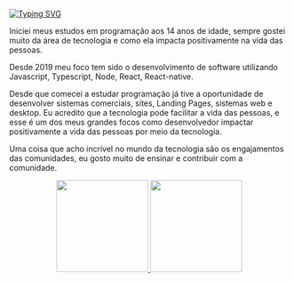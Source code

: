 [![Typing SVG](https://readme-typing-svg.demolab.com?font=Fira+Code&weight=700&size=24&pause=1000&color=7A28CB&center=true&multiline=true&repeat=false&width=1000&height=70&lines=Ol%C3%A1!+Sou+Cleyton+Furtado+;Desenvolvedor+Full-Stack+%F0%9F%9A%80)](https://git.io/typing-svg)

<p>Iniciei meus estudos em programação aos 14 anos de idade, sempre gostei muito da área de tecnologia e como ela impacta positivamente na vida das pessoas.</p>

<p>Desde 2019 meu foco tem sido o desenvolvimento de software utilizando Javascript, Typescript, Node, React, React-native.</p> 

<p>Desde que comecei a estudar programação já tive a oportunidade de desenvolver sistemas comerciais, sites, Landing Pages, sistemas web e desktop. Eu acredito que a tecnologia pode facilitar a vida das pessoas, e esse é um dos meus grandes focos como desenvolvedor impactar positivamente a vida das pessoas por meio da tecnologia.</p>

<p>Uma coisa que acho incrível no mundo da tecnologia são os engajamentos das comunidades, eu gosto muito de ensinar e contribuir com a comunidade.</p>



<div align="center">
  <a href="https://github.com/cleytonRR">
  <img height="165em" src="https://github-readme-stats.vercel.app/api?username=cleytonRR&show_icons=true&theme=cobalt&include_all_commits=true&count_private=true"/>
  <img height="165em" src="https://github-readme-stats.vercel.app/api/top-langs/?username=cleytonRR&layout=compact&langs_count=7&theme=cobalt"/>
</div>
